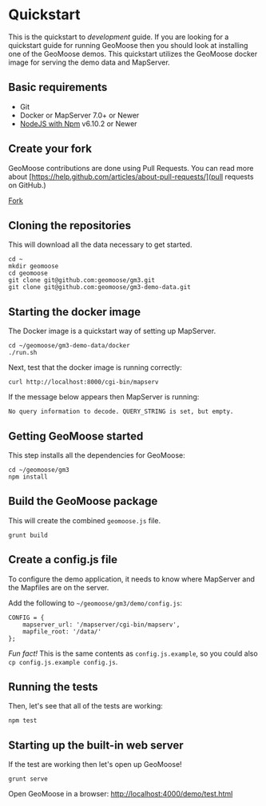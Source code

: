 # Quickstart

This is the quickstart to *development* guide. If you are looking for a quickstart guide for running GeoMoose then you should look at installing one of the GeoMoose demos. This quickstart utilizes the GeoMoose docker image for serving the demo data and MapServer.

## Basic requirements

* Git
* Docker or MapServer 7.0+ or Newer
* [NodeJS with Npm](https://nodejs.org/) v6.10.2 or Newer

## Create your fork

GeoMoose contributions are done using Pull Requests.  You can read more about [https://help.github.com/articles/about-pull-requests/](pull requests on GitHub.)

<a class="github-button" href="https://github.com/geomoose/gm3/fork" aria-label="Fork geomoose/gm3 on GitHub">Fork</a>

## Cloning the repositories

This will download all the data necessary to get started.

```
cd ~
mkdir geomoose
cd geomoose
git clone git@github.com:geomoose/gm3.git
git clone git@github.com:geomoose/gm3-demo-data.git
```

## Starting the docker image 

The Docker image is a quickstart way of setting up MapServer.

```
cd ~/geomoose/gm3-demo-data/docker
./run.sh
```

Next, test that the docker image is running correctly:

```
curl http://localhost:8000/cgi-bin/mapserv
```

If the message below appears then MapServer is running:
```
No query information to decode. QUERY_STRING is set, but empty.
```

## Getting GeoMoose started

This step installs all the dependencies for GeoMoose:
```
cd ~/geomoose/gm3
npm install
```

## Build the GeoMoose package

This will create the combined `geomoose.js` file.
```
grunt build
```

## Create a config.js file
To configure the demo application, it needs to know where MapServer and the Mapfiles are on the server.

Add the following to `~/geomoose/gm3/demo/config.js`:
```
CONFIG = {
    mapserver_url: '/mapserver/cgi-bin/mapserv',
    mapfile_root: '/data/'
};
```

*Fun fact!* This is the same contents as `config.js.example`, so you could also `cp config.js.example config.js`.

## Running the tests

Then, let's see that all of the tests are working:
```
npm test
```

## Starting up the built-in web server

If the test are working then let's open up GeoMoose!
```
grunt serve
```

Open GeoMoose in a browser: [http://localhost:4000/demo/test.html](http://localhost:4000/demo/test.html)



